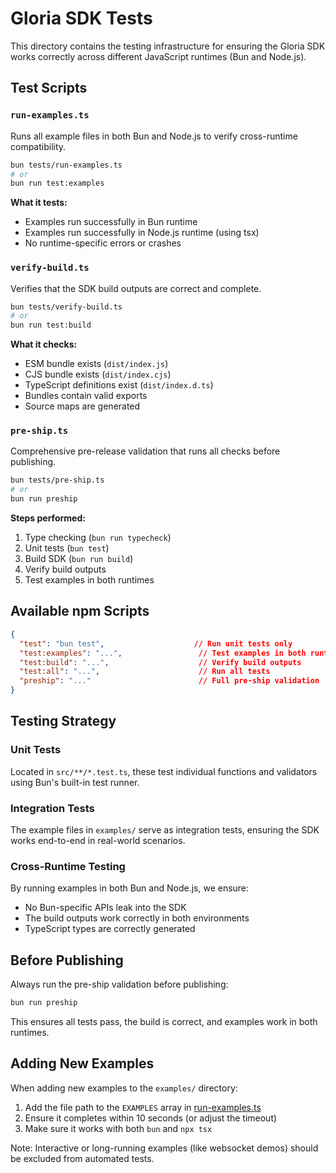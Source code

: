 # Gloria SDK Tests

This directory contains the testing infrastructure for ensuring the Gloria SDK works correctly across different JavaScript runtimes (Bun and Node.js).

## Test Scripts

### `run-examples.ts`
Runs all example files in both Bun and Node.js to verify cross-runtime compatibility.

```bash
bun tests/run-examples.ts
# or
bun run test:examples
```

**What it tests:**
- Examples run successfully in Bun runtime
- Examples run successfully in Node.js runtime (using tsx)
- No runtime-specific errors or crashes

### `verify-build.ts`
Verifies that the SDK build outputs are correct and complete.

```bash
bun tests/verify-build.ts
# or
bun run test:build
```

**What it checks:**
- ESM bundle exists (`dist/index.js`)
- CJS bundle exists (`dist/index.cjs`)
- TypeScript definitions exist (`dist/index.d.ts`)
- Bundles contain valid exports
- Source maps are generated

### `pre-ship.ts`
Comprehensive pre-release validation that runs all checks before publishing.

```bash
bun tests/pre-ship.ts
# or
bun run preship
```

**Steps performed:**
1. Type checking (`bun run typecheck`)
2. Unit tests (`bun test`)
3. Build SDK (`bun run build`)
4. Verify build outputs
5. Test examples in both runtimes

## Available npm Scripts

```json
{
  "test": "bun test",                    // Run unit tests only
  "test:examples": "...",                 // Test examples in both runtimes
  "test:build": "...",                    // Verify build outputs
  "test:all": "...",                      // Run all tests
  "preship": "..."                        // Full pre-ship validation
}
```

## Testing Strategy

### Unit Tests
Located in `src/**/*.test.ts`, these test individual functions and validators using Bun's built-in test runner.

### Integration Tests
The example files in `examples/` serve as integration tests, ensuring the SDK works end-to-end in real-world scenarios.

### Cross-Runtime Testing
By running examples in both Bun and Node.js, we ensure:
- No Bun-specific APIs leak into the SDK
- The build outputs work correctly in both environments
- TypeScript types are correctly generated

## Before Publishing

Always run the pre-ship validation before publishing:

```bash
bun run preship
```

This ensures all tests pass, the build is correct, and examples work in both runtimes.

## Adding New Examples

When adding new examples to the `examples/` directory:

1. Add the file path to the `EXAMPLES` array in [run-examples.ts](run-examples.ts#L7)
2. Ensure it completes within 10 seconds (or adjust the timeout)
3. Make sure it works with both `bun` and `npx tsx`

Note: Interactive or long-running examples (like websocket demos) should be excluded from automated tests.
